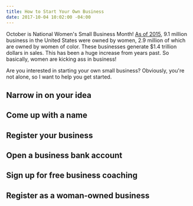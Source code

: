 ```yaml
---
title: How to Start Your Own Business
date: 2017-10-04 10:02:00 -04:00
---
```


October is National Women's Small Business Month! [As of 2015](https://www.nawbo.org/resources/women-business-owner-statistics), 9.1 million business in the United States were owned by women, 2.9 million of which are owned by women of color. These businesses generate $1.4 trillion dollars in sales. This has been a huge increase from years past. So basically, women are kicking ass in business! 

Are you interested in starting your own small business? Obviously, you're not alone, so I want to help you get started.

## Narrow in on your idea

## Come up with a name

## Register your business

## Open a business bank account

## Sign up for free business coaching

## Register as a woman-owned business